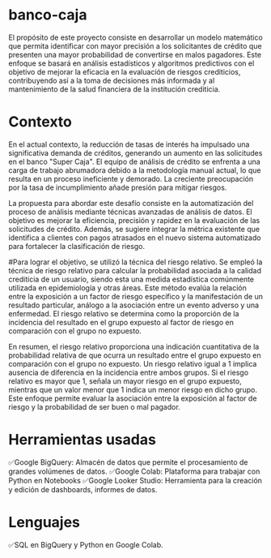 # banco-caja
El propósito de este proyecto consiste en desarrollar un modelo matemático que permita identificar con mayor precisión a los solicitantes de crédito que presenten una mayor probabilidad de convertirse en malos pagadores. Este enfoque se basará en análisis estadísticos y algoritmos predictivos con el objetivo de mejorar la eficacia en la evaluación de riesgos crediticios, contribuyendo así a la toma de decisiones más informada y al mantenimiento de la salud financiera de la institución crediticia.

# Contexto
En el actual contexto, la reducción de tasas de interés ha impulsado una significativa demanda de créditos, generando un aumento en las solicitudes en el banco "Super Caja". El equipo de análisis de crédito se enfrenta a una carga de trabajo abrumadora debido a la metodología manual actual, lo que resulta en un proceso ineficiente y demorado. La creciente preocupación por la tasa de incumplimiento añade presión para mitigar riesgos.

La propuesta para abordar este desafío consiste en la automatización del proceso de análisis mediante técnicas avanzadas de análisis de datos. El objetivo es mejorar la eficiencia, precisión y rapidez en la evaluación de las solicitudes de crédito. Además, se sugiere integrar la métrica existente que identifica a clientes con pagos atrasados en el nuevo sistema automatizado para fortalecer la clasificación de riesgo.


#Para lograr el objetivo, se utilizó la técnica del riesgo relativo.
Se empleó la técnica de riesgo relativo para calcular la probabilidad asociada a la calidad crediticia de un usuario, siendo esta una medida estadística comúnmente utilizada en epidemiología y otras áreas. Este método evalúa la relación entre la exposición a un factor de riesgo específico y la manifestación de un resultado particular, análogo a la asociación entre un evento adverso y una enfermedad. El riesgo relativo se determina como la proporción de la incidencia del resultado en el grupo expuesto al factor de riesgo en comparación con el grupo no expuesto.

En resumen, el riesgo relativo proporciona una indicación cuantitativa de la probabilidad relativa de que ocurra un resultado entre el grupo expuesto en comparación con el grupo no expuesto. Un riesgo relativo igual a 1 implica ausencia de diferencia en la incidencia entre ambos grupos. Si el riesgo relativo es mayor que 1, señala un mayor riesgo en el grupo expuesto, mientras que un valor menor que 1 indica un menor riesgo en dicho grupo. Este enfoque permite evaluar la asociación entre la exposición al factor de riesgo y la probabilidad de ser buen o mal pagador.


# Herramientas usadas
✅Google BigQuery: Almacén de datos que permite el procesamiento de grandes volúmenes de datos.
✅Google Colab: Plataforma para trabajar con Python en Notebooks
✅Google Looker Studio: Herramienta para la creación y edición de dashboards, informes de datos.
# Lenguajes
✅SQL en BigQuery y Python en Google Colab.
